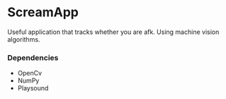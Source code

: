 # ScreamApp
Useful application that tracks whether you are afk. Using machine vision algorithms.

### Dependencies
- OpenCv
- NumPy
- Playsound
